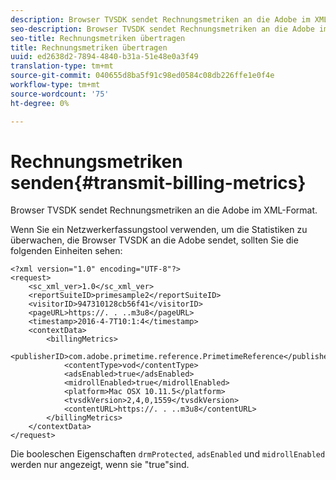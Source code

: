 ```yaml
---
description: Browser TVSDK sendet Rechnungsmetriken an die Adobe im XML-Format.
seo-description: Browser TVSDK sendet Rechnungsmetriken an die Adobe im XML-Format.
seo-title: Rechnungsmetriken übertragen
title: Rechnungsmetriken übertragen
uuid: ed2638d2-7894-4840-b31a-51e48e0a3f49
translation-type: tm+mt
source-git-commit: 040655d8ba5f91c98ed0584c08db226ffe1e0f4e
workflow-type: tm+mt
source-wordcount: '75'
ht-degree: 0%

---
```



# Rechnungsmetriken senden{#transmit-billing-metrics}

Browser TVSDK sendet Rechnungsmetriken an die Adobe im XML-Format.

<!--<a id="example_13ABDB1CC0B549968A534765378DA3A0"></a>-->

Wenn Sie ein Netzwerkerfassungstool verwenden, um die Statistiken zu überwachen, die Browser TVSDK an die Adobe sendet, sollten Sie die folgenden Einheiten sehen:

```
<?xml version="1.0" encoding="UTF-8"?>
<request>
    <sc_xml_ver>1.0</sc_xml_ver>
    <reportSuiteID>primesample2</reportSuiteID>
    <visitorID>947310128cb56f41</visitorID>
    <pageURL>https://. . ..m3u8</pageURL>
    <timestamp>2016-4-7T10:1:4</timestamp>
    <contextData>
        <billingMetrics>
            <publisherID>com.adobe.primetime.reference.PrimetimeReference</publisherID>
            <contentType>vod</contentType>
            <adsEnabled>true</adsEnabled>
            <midrollEnabled>true</midrollEnabled>
            <platform>Mac OSX 10.11.5</platform>
            <tvsdkVersion>2,4,0,1559</tvsdkVersion>
            <contentURL>https://. . ..m3u8</contentURL>
        </billingMetrics>
    </contextData>
</request>
```

Die booleschen Eigenschaften `drmProtected`, `adsEnabled` und `midrollEnabled` werden nur angezeigt, wenn sie &quot;true&quot;sind.